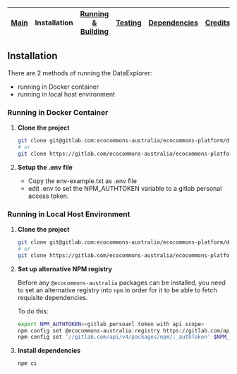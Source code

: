 
| [Main](README.md) | Installation | [Running &amp; Building](running-building.md) | [Testing](testing.md) | [Dependencies](dependencies.md) | [Credits](credits.md) |
|------|-------|-------|--------|--------|-------|

## Installation

There are 2 methods of running the DataExplorer:
- running in Docker container
- running in local host environment

### Running in Docker Container

1. __Clone the project__

    ```bash
    git clone git@gitlab.com:ecocommons-australia/ecocommons-platform/data-explorer-ui.git
    # or
    git clone https://gitlab.com/ecocommons-australia/ecocommons-platform/data-explorer-ui.git
    ```

2. __Setup the .env file__

    - Copy the env-example.txt as .env file
    - edit .env to set the NPM_AUTHTOKEN variable to a gitlab personal access token.

### Running in Local Host Environment

1. __Clone the project__

    ```bash
    git clone git@gitlab.com:ecocommons-australia/ecocommons-platform/data-explorer-ui.git
    # or
    git clone https://gitlab.com/ecocommons-australia/ecocommons-platform/data-explorer-ui.git
    ```

2. __Set up alternative NPM registry__

    Before any `@ecocommons-australia` packages can be installed, you need to set an
    alternative registry into `npm` in order for it to be able to fetch requisite
    dependencies.

    To do this:
    ```bash
    export NPM_AUTHTOKEN=<gitlab persoanl token with api scope> 
    npm config set @ecocommons-australia:registry https://gitlab.com/api/v4/packages/npm/
    npm config set '//gitlab.com/api/v4/packages/npm/:_authToken' $NPM_AUTHTOKEN
    ```

3. __Install dependencies__

    ```bash
    npm ci
    ```
